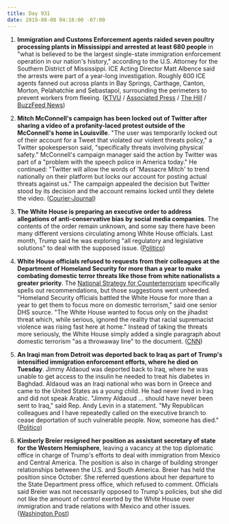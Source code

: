 ```yaml
---
title: Day 931
date: 2019-08-08 04:16:00 -07:00
---
```


1. **Immigration and Customs Enforcement agents raided seven poultry processing plants in Mississippi and arrested at least 680 people** in "what is believed to be the largest single-state immigration enforcement operation in our nation's history," according to the U.S. Attorney for the Southern District of Mississippi. ICE Acting Director Matt Albence said the arrests were part of a year-long investigation. Roughly 600 ICE agents fanned out across plants in Bay Springs, Carthage, Canton, Morton, Pelahatchie and Sebastapol, surrounding the perimeters to prevent workers from fleeing. ([KTVU](https://www.ktvu.com/news/national-world-news/680-people-arrested-at-food-plant-in-largest-ice-raid-in-decade) / [Associated Press](https://apnews.com/3a6a7fc4a8554e50a91c139b0cdf4818?utm_medium=AP&utm_source=Twitter&utm_campaign=SocialFlow) / [The Hill](https://thehill.com/latino/456566-immigration-agents-arrest-680-mississippi-food-processing-facilities) / [BuzzFeed News](https://www.buzzfeednews.com/article/hamedaleaziz/ice-raid-operation-mississippi-workplace-families))

2. **Mitch McConnell's campaign has been locked out of Twitter after sharing a video of a profanity-laced protest outside of the McConnell's home in Louisville**. "The user was temporarily locked out of their account for a Tweet that violated our violent threats policy," a Twitter spokesperson said, "specifically threats involving physical safety." McConnell's campaign manager said the action by Twitter was part of a "problem with the speech police in America today." He continued: "Twitter will allow the words of 'Massacre Mitch' to trend nationally on their platform but locks our account for posting actual threats against us." The campaign appealed the decision but Twitter stood by its decision and the account remains locked until they delete the video. ([Courier-Journal](https://www.courier-journal.com/story/news/politics/mitch-mcconnell/2019/08/07/mitch-mcconnell-campaign-suspended-twitter-profanity-laced-video/1948050001/))

3. **The White House is preparing an executive order to address allegations of anti-conservative bias by social media companies**. The contents of the order remain unknown, and some say there have been many different versions circulating among White House officials. Last month, Trump said he was exploring "all regulatory and legislative solutions" to deal with the supposed issue. ([Politico](https://www.politico.com/story/2019/08/07/white-house-tech-censorship-1639051))

4. **White House officials refused to requests from their colleagues at the Department of Homeland Security for more than a year to make combating domestic terror threats like those from white nationalists a greater priority**. The [National Strategy for Counterterrorism](https://www.dni.gov/files/NCTC/documents/news_documents/NSCT.pdf) specifically spells out recommendations, but those suggestions went unheeded. "Homeland Security officials battled the White House for more than a year to get them to focus more on domestic terrorism," said one senior DHS source. "The White House wanted to focus only on the jihadist threat which, while serious, ignored the reality that racial supremacist violence was rising fast here at home." Instead of taking the threats more seriously, the White House simply added a single paragraph about domestic terrorism "as a throwaway line" to the document. ([CNN](https://www.cnn.com/2019/08/07/politics/white-house-domestic-terrorism/index.html))

5. **An Iraqi man from Detroit was deported back to Iraq as part of Trump's intensified immigration enforcement efforts, where he died on Tuesday**. Jimmy Aldaoud was deported back to Iraq, where he was unable to get access to the insulin he needed to treat his diabetes in Baghdad. Aldaoud was an Iraqi national who was born in Greece and came to the United States as a young child. He had never lived in Iraq and did not speak Arabic. "Jimmy Aldaoud ... should have never been sent to Iraq," said Rep. Andy Levin in a statement. "My Republican colleagues and I have repeatedly called on the executive branch to cease deportation of such vulnerable people. Now, someone has died." ([Politico](https://www.politico.com/story/2019/08/07/iraqi-man-dies-deportation-trump-administration-1643512))

6. **Kimberly Breier resigned her position as assistant secretary of state for the Western Hemisphere**, leaving a vacancy at the top diplomatic office in charge of Trump's efforts to deal with immigration from Mexico and Central America. The position is also in charge of building stronger relationships between the U.S. and South America. Breier has held the position since October. She referred questions about her departure to the State Department press office, which refused to comment. Officials said Breier was not necessarily opposed to Trump's policies, but she did not like the  amount of control exerted by the White House over immigration and trade relations with Mexico and other issues. ([Washington Post](https://www.washingtonpost.com/national-security/kimberly-breier-resigns-as-assistant-secretary-of-state-for-western-hemisphere/2019/08/07/fab2b6dc-b956-11e9-a091-6a96e67d9cce_story.html))